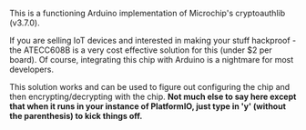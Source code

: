 This is a functioning Arduino implementation of Microchip's cryptoauthlib (v3.7.0).

If you are selling IoT devices and interested in making your stuff hackproof - the ATECC608B is a very cost effective solution for this (under $2 per board). Of course, integrating this chip with Arduino is a nightmare for most developers.

This solution works and can be used to figure out configuring the chip and then encrypting/decrypting with the chip. **Not much else to say here except that when it runs in your instance of PlatformIO, just type in 'y' (without the parenthesis) to kick things off.**
